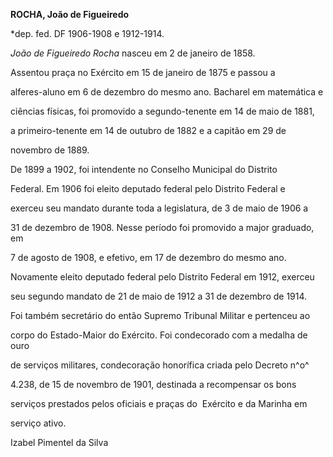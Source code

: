 **ROCHA, João de Figueiredo**



\*dep. fed. DF 1906-1908 e 1912-1914.



*João de Figueiredo Rocha* nasceu em 2 de janeiro de 1858.



Assentou praça no Exército em 15 de janeiro de 1875 e passou a

alferes-aluno em 6 de dezembro do mesmo ano. Bacharel em matemática e

ciências físicas, foi promovido a segundo-tenente em 14 de maio de 1881,

a primeiro-tenente em 14 de outubro de 1882 e a capitão em 29 de

novembro de 1889.



De 1899 a 1902, foi intendente no Conselho Municipal do Distrito

Federal. Em 1906 foi eleito deputado federal pelo Distrito Federal e

exerceu seu mandato durante toda a legislatura, de 3 de maio de 1906 a

31 de dezembro de 1908. Nesse período foi promovido a major graduado, em

7 de agosto de 1908, e efetivo, em 17 de dezembro do mesmo ano.

Novamente eleito deputado federal pelo Distrito Federal em 1912, exerceu

seu segundo mandato de 21 de maio de 1912 a 31 de dezembro de 1914.



Foi também secretário do então Supremo Tribunal Militar e pertenceu ao

corpo do Estado-Maior do Exército. Foi condecorado com a medalha de ouro

de serviços militares, condecoração honorífica criada pelo Decreto n^o^

4.238, de 15 de novembro de 1901, destinada a recompensar os bons

serviços prestados pelos oficiais e praças do  Exército e da Marinha em

serviço ativo.



Izabel Pimentel da Silva



